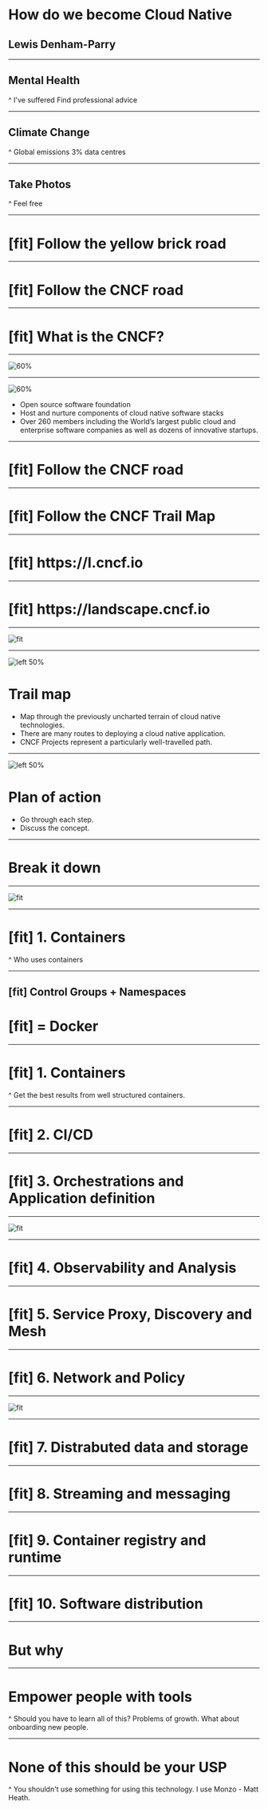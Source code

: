 # How do we become Cloud Native

## **Lewis Denham-Parry**

---

## Mental Health

^
I've suffered
Find professional advice

---

## Climate Change

^
Global emissions 3% data centres

---

## Take Photos

^
Feel free

---

# [fit] Follow the yellow brick road

---

# [fit] Follow the **CNCF** road

---

# [fit] What is the **CNCF**?

---

![60%](assets/cncf-horizontal.png)

---

![60%](assets/cncf-horizontal.png)

* Open source software foundation
* Host and nurture components of cloud native software stacks
* Over 260 members including the World’s largest public cloud and enterprise software companies as well as dozens of innovative startups.

---

# [fit] Follow the **CNCF** road

---

# [fit] Follow the **CNCF Trail Map**

---

# [fit] https://**l**.cncf.io

---

# [fit] https://**landscape**.cncf.io

---

![fit](assets/landscape.png)

---

![left 50%](assets/cncf_trailmap.png)

# Trail map

* Map through the previously uncharted terrain of cloud native technologies.
* There are many routes to deploying a cloud native application.
* CNCF Projects represent a particularly well-travelled path.

---

![left 50%](assets/cncf_trailmap.png)

# Plan of action

* Go through each step.
* Discuss the concept.

---

# Break it down

---

![fit](assets/cncf-trailmap-0.png)

---

# [fit] 1. Containers

^
Who uses containers

---

## [fit] Control Groups + Namespaces

# [fit] = **Docker**

---

# [fit] 1. Containers

^
Get the best results from well structured containers.

---

# [fit] 2. CI/CD

---

# [fit] 3. Orchestrations and Application definition

---

![fit](assets/cncf-trailmap-1.png)

---

# [fit] 4. Observability and Analysis

---

# [fit] 5. Service Proxy, Discovery and Mesh

---

# [fit] 6. Network and Policy

---

![fit](assets/cncf-trailmap-2.png)

---

# [fit] 7. Distrabuted data and storage

---

# [fit] 8. Streaming and messaging

---

# [fit] 9. Container registry and runtime

---

# [fit] 10. Software distribution

---

# But why

---

# Empower people with tools

^
Should you have to learn all of this?
Problems of growth.
What about onboarding new people.

---

# None of this should be your USP

^
You shouldn't use something for using this technology.
I use Monzo - Matt Heath.